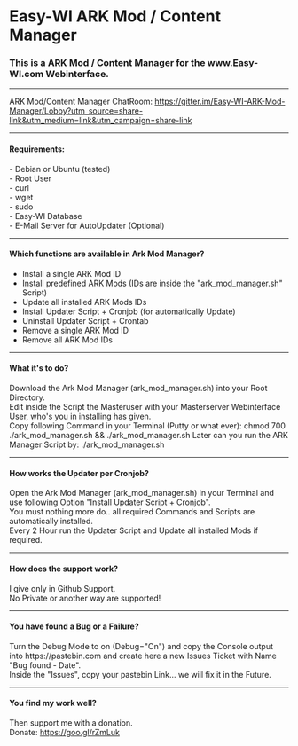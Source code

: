 # Easy-WI ARK Mod / Content Manager

<h3>This is a ARK Mod / Content Manager for the www.Easy-WI.com Webinterface.</h3>

---

ARK Mod/Content Manager ChatRoom: https://gitter.im/Easy-WI-ARK-Mod-Manager/Lobby?utm_source=share-link&utm_medium=link&utm_campaign=share-link

---

<h4>Requirements:</h4>
- Debian or Ubuntu (tested)<br>
- Root User<br>
- curl<br>
- wget<br>
- sudo<br>
- Easy-WI Database<br>
- E-Mail Server for AutoUpdater (Optional)<br>

---

<h4>Which functions are available in Ark Mod Manager?</h4>

- Install a single ARK Mod ID<br>
- Install predefined ARK Mods (IDs are inside the "ark_mod_manager.sh" Script)<br>
- Update all installed ARK Mods IDs<br>
- Install Updater Script + Cronjob (for automatically Update)<br>
- Uninstall Updater Script + Crontab<br>
- Remove a single ARK Mod ID<br>
- Remove all ARK Mod IDs<br>

---

<h4>What it's to do?</h4>

Download the Ark Mod Manager (ark_mod_manager.sh) into your Root Directory.<br>
Edit inside the Script the Masteruser with your Masterserver Webinterface User, who's you in installing has given.<br>
Copy following Command in your Terminal (Putty or what ever):
chmod 700 ./ark_mod_manager.sh && ./ark_mod_manager.sh
Later can you run the ARK Manager Script by: ./ark_mod_manager.sh

---

<h4>How works the Updater per Cronjob?</h4>

Open the Ark Mod Manager (ark_mod_manager.sh) in your Terminal and use following Option "Install Updater Script + Cronjob".<br>
You must nothing more do.. all required Commands and Scripts are automatically installed.<br>
Every 2 Hour run the Updater Script and Update all installed Mods if required.<br>

---

<h4>How does the support work?</h4>

I give only in Github Support.<br>
No Private or another way are supported!

---

<h4>You have found a Bug or a Failure?</h4>
Turn the Debug Mode to on (Debug="On") and copy the Console output into https://pastebin.com and create here a new Issues Ticket with Name "Bug found - Date".<br>
Inside the "Issues", copy your pastebin Link... we will fix it in the Future.

---

<h4>You find my work well?</h4>

Then support me with a donation.<br>
Donate: https://goo.gl/rZmLuk

